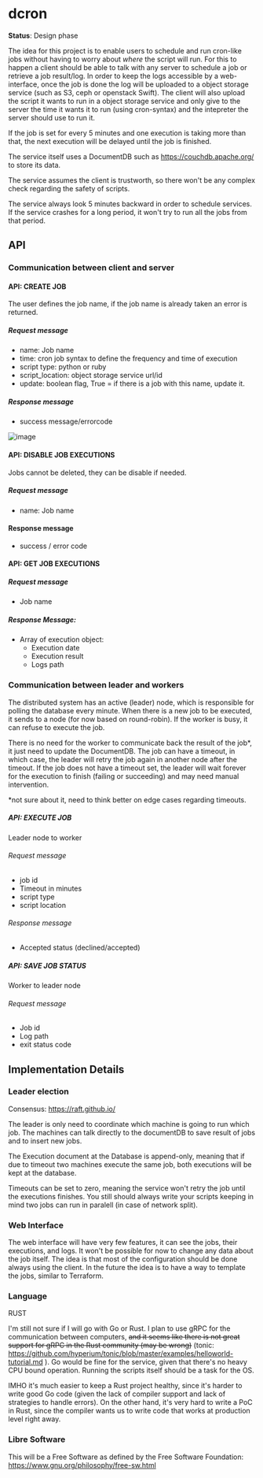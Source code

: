 # dcron
**Status**: Design phase

The idea for this project is to enable users to schedule and run cron-like jobs without having to worry about *where* the script will run. For this to happen a client should be able to talk with any server to schedule a job or retrieve a job result/log. In order to keep the logs accessible by a web-interface, once the job is done 
the log will be uploaded to a object storage service (such as S3, ceph or openstack Swift). The client will also upload the script it wants to run in a object storage service and only give to the server the time it wants it to run (using cron-syntax) and the intepreter the server should use to run it.

If the job is set for every 5 minutes and one execution is taking more than that, the next execution will be delayed until the job is finished.

The service itself uses a DocumentDB such as https://couchdb.apache.org/ to store its data.

The service assumes the client is trustworth, so there won't be any complex check regarding the safety of scripts.

The service always look 5 minutes backward in order to schedule services. If the service crashes for a long period, it won't try to run all the jobs from that period.

## API

### Communication between client and server
#### API: CREATE JOB

The user defines the job name, if the job name is already taken an error is returned.

##### Request message
- name: Job name
- time: cron job syntax to define the frequency and time of execution
- script type: python or ruby
- script_location: object storage service url/id
- update: boolean flag, True = if there is a job with this name, update it.
##### Response message
- success message/errorcode

![image](https://user-images.githubusercontent.com/266034/144726107-04c863f3-28c0-402a-8e24-fd6147de3db7.png)


#### API: DISABLE JOB EXECUTIONS

Jobs cannot be deleted, they can be disable if needed.

##### Request message
- name: Job name

#### Response message
- success / error code

#### API: GET JOB EXECUTIONS
##### Request message
- Job name
##### Response Message:
- Array of execution object:
    -  Execution date
    -  Execution result
    -  Logs path

### Communication between leader and workers

The distributed system has an active (leader) node, which is responsible for polling the database every minute. When there is a new job to be executed, it sends to a node (for now based on round-robin). If the worker is busy, it can refuse to execute the job.

There is no need for the worker to communicate back the result of the job*, it just need to update the DocumentDB. The job can have a timeout, in which case, the leader will retry the job again in another node after the timeout. If the job does not have a timeout set, the leader will wait forever for the execution to finish (failing or succeeding) and may need manual intervention.

*not sure about it, need to think better on edge cases regarding timeouts.

##### API: EXECUTE JOB
Leader node to worker
###### Request message
- job id
- Timeout in minutes
- script type
- script location
###### Response message
- Accepted status (declined/accepted)


##### API: SAVE JOB STATUS
Worker to leader node
###### Request message
- Job id
- Log path
- exit status code

## Implementation Details

### Leader election

Consensus: https://raft.github.io/

The leader is only need to coordinate which machine is going to run which job. The machines can talk directly to the documentDB to save result of jobs and to insert new jobs.

The Execution document at the Database is append-only, meaning that if due to timeout two machines execute the same job, both executions will be kept at the database.

Timeouts can be set to zero, meaning the service won't retry the job until the executions finishes. You still should always write your scripts keeping in mind two jobs can run in paralell (in case of network split).

### Web Interface

The web interface will have very few features, it can see the jobs, their executions, and logs. It won't be possible for now to change any data about the job itself. The idea is that most of the configuration should be done always using the client. In the future the idea is to have a way to template the jobs, similar to Terraform.


### Language
RUST

I'm still not sure if I will go with Go or Rust. I plan to use gRPC for the communication between computers, ~~and it seems like there is not great support for gRPC in the Rust community (may be wrong)~~ (tonic: https://github.com/hyperium/tonic/blob/master/examples/helloworld-tutorial.md ). Go would be fine for the service, given that there's no heavy CPU bound operation. Running the scripts itself should be a task for the OS.

IMHO it's much easier to keep a Rust project healthy, since it's harder to write good Go code (given the lack of compiler support and lack of strategies to handle errors). On the other hand, it's very hard to write a PoC in Rust, since the compiler wants us to write code that works at production level right away.


### Libre Software

This will be a Free Software as defined by the Free Software Foundation: https://www.gnu.org/philosophy/free-sw.html
